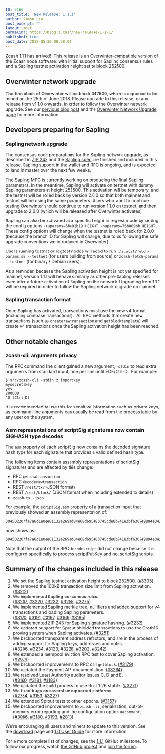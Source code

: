 ```yaml
---
ID: 3166
post_title: 'New Release: 1.1.1'
author: Simon Liu
post_excerpt: ""
layout: post
permalink: https://blog.z.cash/new-release-1-1-1/
published: true
post_date: 2018-05-30 00:28:01
---
```

Zcash 1.1.1 has arrived!  This release is an Overwinter-compatible version of the Zcash node software, with initial support for Sapling consensus rules and a Sapling testnet activation height set to block 252500.
<h2>Overwinter network upgrade</h2>
The first block of Overwinter will be block 347500, which is expected to be mined on the 25th of June 2018. Please upgrade to this release, or any release from v1.1.0 onwards, in order to follow the Overwinter network upgrade. See our <a href="https://blog.z.cash/overwinter/" rel="nofollow">previous blog post</a> and the <a href="https://z.cash/upgrade/overwinter.html" rel="nofollow">Overwinter Network Upgrade page</a> for more information.
<h2>Developers preparing for Sapling</h2>
<h3>Sapling network upgrade</h3>
The consensus code preparations for the Sapling network upgrade, as described in <a href="https://github.com/zcash/zips/blob/master/zip-0243.rst">ZIP 243</a> and the <a href="https://github.com/zcash/zips/blob/master/protocol/sapling.pdf">Sapling spec</a> are finished and included in this release. Sapling support in the wallet and RPC is ongoing, and is expected to land in master over the next few weeks.

The <a href="https://blog.z.cash/announcing-the-sapling-mpc/" rel="nofollow">Sapling MPC</a> is currently working on producing the final Sapling parameters. In the meantime, Sapling will activate on testnet with dummy Sapling parameters at height 252500. This activation will be temporary, and the testnet will be rolled back by version 2.0.0 so that both mainnet and testnet will be using the same parameters. Users who want to continue testing Overwinter should continue to run version 1.1.0 on testnet, and then upgrade to 2.0.0 (which will be released after Overwinter activates).
<p style="text-align: left;">Sapling can also be activated at a specific height in regtest mode by setting the config options <code>-nuparams=5ba81b19:HEIGHT -nuparams=76b809bb:HEIGHT</code>. These config options will change when the testnet is rolled back for 2.0.0 (because the branch ID for Sapling will change, due to us following the safe upgrade conventions we introduced in Overwinter).</p>
<p style="text-align: left;">Users running testnet or regtest nodes will need to run <code>./zcutil/fetch-params.sh --testnet</code> (for users building from source) or <code>zcash-fetch-params --testnet</code> (for binary / Debian users).</p>
<p style="text-align: left;">As a reminder, because the Sapling activation height is not yet specified for mainnet, version 1.1.1 will behave similarly as other pre-Sapling releases even after a future activation of Sapling on the network. Upgrading from 1.1.1 will be required in order to follow the Sapling network upgrade on mainnet.</p>

<h3>Sapling transaction format</h3>
Once Sapling has activated, transactions must use the new v4 format (including coinbase transactions).  All RPC methods that create new transactions (such as <code>createrawtransaction</code> and <code>getblocktemplate</code>) will create v4 transactions once the Sapling activation height has been reached.
<h2>Other notable changes</h2>
<h3>zcash-cli: arguments privacy</h3>
The RPC command line client gained a new argument, <code>-stdin</code> to read extra arguments from standard input, one per line until EOF/Ctrl-D.  For example:
<pre><code>$ src/zcash-cli -stdin z_importkey
mysecretzkey
yes
200000
^D (Ctrl-D)
</code></pre>
It is recommended to use this for sensitive information such as private keys, as command-line arguments can usually be read from the process table by any user on the system.
<h3>Asm representations of scriptSig signatures now contain SIGHASH type decodes</h3>
The <code>asm</code> property of each scriptSig now contains the decoded signature hash
type for each signature that provides a valid defined hash type.

The following items contain assembly representations of scriptSig signatures
and are affected by this change:
<ul>
 	<li>RPC <code>getrawtransaction</code></li>
 	<li>RPC <code>decoderawtransaction</code></li>
 	<li>REST <code>/rest/tx/</code> (JSON format)</li>
 	<li>REST <code>/rest/block/</code> (JSON format when including extended tx details)</li>
 	<li><code>zcash-tx -json</code></li>
</ul>
For example, the <code>scriptSig.asm</code> property of a transaction input that
previously showed an assembly representation of:
<pre><code>304502207fa7a6d1e0ee81132a269ad84e68d695483745cde8b541e3bf630749894e342a022100c1f7ab20e13e22fb95281a870f3dcf38d782e53023ee313d741ad0cfbc0c509001
</code></pre>
now shows as:
<pre><code>304502207fa7a6d1e0ee81132a269ad84e68d695483745cde8b541e3bf630749894e342a022100c1f7ab20e13e22fb95281a870f3dcf38d782e53023ee313d741ad0cfbc0c5090[ALL]
</code></pre>
Note that the output of the RPC <code>decodescript</code> did not change because it is
configured specifically to process scriptPubKey and not scriptSig scripts.
<h2>Summary of the changes included in this release</h2>
<ol>
 	<li>We set the Sapling testnet activation height to block 252500. (<a class="issue-link js-issue-link" href="https://github.com/zcash/zcash/pull/3305">#3305</a>)</li>
 	<li>We removed the 100kB transaction size limit from Sapling activation. (<a class="issue-link js-issue-link" href="https://github.com/zcash/zcash/pull/3212">#3212</a>)</li>
 	<li>We implemented Sapling consensus rules. (<a class="issue-link js-issue-link" href="https://github.com/zcash/zcash/issues/3207">#3207</a>, <a class="issue-link js-issue-link" href="https://github.com/zcash/zcash/pull/3220">#3220</a>, <a class="issue-link js-issue-link" href="https://github.com/zcash/zcash/pull/3232">#3232</a>, <a class="issue-link js-issue-link" href="https://github.com/zcash/zcash/pull/3255">#3255</a>, <a class="issue-link js-issue-link" href="https://github.com/zcash/zcash/pull/3275">#3275</a>)</li>
 	<li>We implemented Sapling merkle tree, nullifiers and added support for v4 transactions and loading Sapling parameters. (<a class="issue-link js-issue-link" href="https://github.com/zcash/zcash/pull/3170">#3170</a>, <a class="issue-link js-issue-link" href="https://github.com/zcash/zcash/pull/3191">#3191</a>, <a class="issue-link js-issue-link" href="https://github.com/zcash/zcash/pull/3197">#3197</a>, <a class="issue-link js-issue-link" href="https://github.com/zcash/zcash/pull/3169">#3169</a>, <a class="issue-link js-issue-link" href="https://github.com/zcash/zcash/pull/3185">#3185</a>)</li>
 	<li>We implemented ZIP 243 for Sapling signature hashing. (<a class="issue-link js-issue-link" href="https://github.com/zcash/zcash/pull/3233">#3233</a>)</li>
 	<li>We updated support for Sprout shielded transactions to use the Groth16 proving system when Sapling activates. (<a class="issue-link js-issue-link" href="https://github.com/zcash/zcash/pull/3251">#3251</a>)</li>
 	<li>We backported transparent address refactors, and are in the process of adding support for Sapling keys, addresses and notes. (<a class="issue-link js-issue-link" href="https://github.com/zcash/zcash/pull/3206">#3206</a>, <a class="issue-link js-issue-link" href="https://github.com/zcash/zcash/pull/3234">#3234</a>, <a class="issue-link js-issue-link" href="https://github.com/zcash/zcash/issues/3123">#3123</a>, <a class="issue-link js-issue-link" href="https://github.com/zcash/zcash/pull/3228">#3228</a>, <a class="issue-link js-issue-link" href="https://github.com/zcash/zcash/pull/3202">#3202</a>, <a class="issue-link js-issue-link" href="https://github.com/zcash/zcash/pull/3242">#3242</a>)</li>
 	<li>We extended a mempool eviction RPC test to cover Sapling activation. (<a class="issue-link js-issue-link" href="https://github.com/zcash/zcash/pull/3074">#3074</a>)</li>
 	<li>We backported improvements to RPC call <code>getblock</code>. (<a class="issue-link js-issue-link" href="https://github.com/zcash/zcash/pull/3179">#3179</a>)</li>
 	<li>We updated the Payment API documentation. (<a class="issue-link js-issue-link" href="https://github.com/zcash/zcash/pull/3264">#3264</a>)</li>
 	<li>We resolved Least Authority auditor issues C, D and E. (<a class="issue-link js-issue-link" href="https://github.com/zcash/zcash/pull/3160">#3160</a>, <a class="issue-link js-issue-link" href="https://github.com/zcash/zcash/pull/3181">#3181</a>, <a class="issue-link js-issue-link" href="https://github.com/zcash/zcash/pull/3183">#3183</a>)</li>
 	<li>We updated the build process to use Rust 1.26 stable. (<a class="issue-link js-issue-link" href="https://github.com/zcash/zcash/pull/3271">#3271</a>)</li>
 	<li>We fixed bugs on several unsupported platforms. (<a class="issue-link js-issue-link" href="https://github.com/zcash/zcash/pull/2784">#2784</a>, <a class="issue-link js-issue-link" href="https://github.com/zcash/zcash/pull/3153">#3153</a>, <a class="issue-link js-issue-link" href="https://github.com/zcash/zcash/pull/3227">#3227</a>)</li>
 	<li>We extended Sprout tests to other epochs. (<a class="issue-link js-issue-link" href="https://github.com/zcash/zcash/pull/3157">#3157</a>)</li>
 	<li>We backported improvements to <code>zcash-cli</code>, serialization, out-of-memory error reporting and the configuration option <code>uacomment</code>. (<a class="issue-link js-issue-link" href="https://github.com/zcash/zcash/pull/3086">#3086</a>, <a class="issue-link js-issue-link" href="https://github.com/zcash/zcash/pull/3180">#3180</a>, <a class="issue-link js-issue-link" href="https://github.com/zcash/zcash/pull/3193">#3193</a>, <a class="issue-link js-issue-link" href="https://github.com/zcash/zcash/pull/2813">#2813</a>)</li>
</ol>
We’re encouraging all users and miners to update to this version. See the <a class="reference external" href="https://z.cash/download.html">download</a> page and <a class="reference external" href="https://github.com/zcash/zcash/wiki/1.0-User-Guide">1.0 User Guide</a> for more information.

For a more complete list of changes, see the <a href="https://github.com/zcash/zcash/milestone/71?closed=1">1.1.1</a> GitHub milestone. To follow our progress, watch <a class="reference external" href="https://github.com/zcash/zcash/milestones">the GitHub project</a> and <a class="reference external" href="https://forum.z.cash/">join the forum</a>.